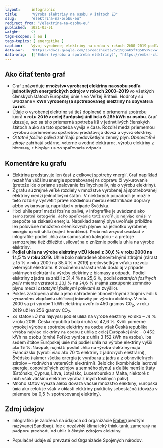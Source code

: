 ```yaml
---
layout:     infographic
title:      "Výroba elektriny na osobu v štátoch EÚ"
slug:       "elektrina-na-osobu-eu"
redirect_from: "/elektrina-na-osobu-eu"
published:  2021-03-01
weight:     93
tags-scopes: [ eu ]
tags-topics: [ energetika ]
caption:    Vývoj vyrobenej elektriny na osobu v rokoch 2000–2019 podľa jednotlivých energetických zdrojov a porovnanie so spotrebou pre členské štáty Európskej únie a Veľkú Britániu. Hodnoty sú uvádzané v kWh na osobu za rok.
data-our:   "https://docs.google.com/spreadsheets/d/1SQSnRSfTQ5HVxVJvwj4igfl22hyblYVjDo_INceKy4I"
data-orig:  [["Ember (výroba a spotreba elektriny)", "https://ember-climate.org/project/data-global-electricity-review/"], ["OSN (populace)", "https://population.un.org/wpp/Download/Files/1_Indicators%20(Standard)/EXCEL_FILES/1_Population/WPP2019_POP_F01_1_TOTAL_POPULATION_BOTH_SEXES.xlsx"]]
---
```


## Ako čítať tento graf

* Graf znázorňuje **množstvo vyrobenej elektriny na osobu podľa jednotlivých energetických zdrojov v rokoch 2000–2019** vo všetkých členských štátoch Európskej únie a vo Veľkej Británii. Hodnoty sú uvádzané v **<glossary id="w">kWh</glossary> vyrobenej (a spotrebovanej) elektriny na obyvateľa za rok**.
* Údaje o vyrobenej elektrine sú tiež doplnené o priemernú spotrebu, ktorá **v roku 2019 v celej Európskej únii bola 6 259 kWh na osobu**. Graf ukazuje, ako sa táto priemerná spotreba líši v jednotlivých členských štátoch a ako sa táto spotreba vyvíja v čase. Rozdiel medzi priemernou výrobou a priemernou spotrebou predstavujú dovoz a vývoz elektriny.
* *Ostatné fosílne palivá* zahŕňajú predovšetkým zemný plyn. *Obnoviteľné zdroje* zahŕňajú solárne, veterné a vodné elektrárne, výrobu elektriny z biomasy, z bioplynu a zo spaľovania odpadu.
<!-- * Podobné porovnanie výroby elektriny na osobu podľa jednotlivých energetických zdrojov pre celý svet a hlavné regióny ponúka infografika [Výroba elektriny na osobu vo svetových regiónoch](/infografiky/elektrina-na-osobu-svet). -->

## Komentáre ku grafu

* Elektrina predstavuje len časť z celkovej spotreby energií. Graf napríklad nezahŕňa väčšinu energie spotrebovanej na dopravu či vykurovanie (pretože ide o priame spaľovanie fosílnych palív, nie o výrobu elektriny).
* Z grafu sú zrejmé veľké rozdiely v množstve vyrobenej aj spotrebovanej elektriny medzi jednotlivými štátmi. V niektorých prípadoch je možné tieto rozdiely vysvetliť práve rozdielnou mierou elektrifikácie dopravy alebo vykurovania, napríklad v prípade Švédska.
* Hoci uhlie patrí medzi fosílne palivá, v infografike je uvádzané ako samostatná kategória. Jeho spaľovanie totiž uvoľňuje najviac emisií v prepočte na získanú energiu. Napríklad zemný plyn uvoľňuje približne len polovičné množstvo skleníkových plynov na jednotku vyrobenej energie oproti uhliu (najmä hnedému). Preto má zmysel uvádzať v infografike podiel uhlia ako samostatnú kategóriu – a preto je samozrejme tiež dôležité usilovať sa o zníženie podielu uhlia na výrobe elektriny.
* **Podiel uhlia na výrobe elektriny v EÚ klesol z 30,6 % v roku 2000 na 14,5 % v roku 2019.** Uhlie bolo nahradené obnoviteľnými zdrojmi (nárast z 15 % v roku 2000 na 35,4 % v 2019) predovšetkým vďaka rozvoju veterných elektrární. K značnému nárastu však došlo aj v prípade solárnych elektrární a výroby elektriny z biomasy a odpadu. Podiel elektriny z jadra sa znížil z 31,4 % na 25,6 %, podiel *ostatných fosílnych palív* mierne vzrástol z 23,1 % na 24,6 % (najmä zastúpenie zemného plynu medzi *ostatnými fosílnymi palivami* sa zvýšilo).
* Pokles zastúpenia uhlia a jeho nahradenie obnoviteľnými zdrojmi viedli k výraznému zlepšeniu uhlíkovej intenzity pri výrobe elektriny. V roku 2000 sa pri výrobe 1 kWh elektriny uvoľnilo 450 gramov CO<sub>2</sub>, v roku 2019 už len 256 gramov CO<sub>2</sub>.
* Zo štátov EÚ má najvyšší podiel uhlia na výrobe elektriny Poľsko – 74 % v roku 2019. Česká republika bola druhá so 42,6 %. Kvôli pomerne vysokej výrobe a spotrebe elektriny na osobu však Česká republika vyrába najviac elektriny na osobu z uhlia z celej Európskej únie – 3 452 kWh na osobu (druhé Poľsko vyrába z uhlia 3 152 kWh na osobu). Iba sedem štátov Európskej únie má podiel uhlia na výrobe elektriny vyšší ako 15 %. Naopak, najnižší podiel uhlia na výrobe elektriny majú Francúzsko (vyrobí viac ako 70 % elektriny z jadrových elektrární), Švédsko (takmer všetka energia je vyrábaná z jadra a z obnoviteľných zdrojov – vodných a veterných elektrární), Belgicko (kombinácia jadrovej energie, obnoviteľných zdrojov a zemného plynu) a ďalšie menšie štáty (Estónsko, Cyprus, Litva, Lotyšsko, Luxembursko a Malta, niektoré z nich však väčšinu elektriny vyrába z iných fosílnych palív).
* Mnoho štátov vyváža alebo dováža väčšie množstvo elektriny, Európska únia ako celok je však v oblasti elektriny prakticky sebestačná (dováža v priemere iba 0,5 % spotrebovanej elektriny).

## Zdroj údajov

* Infografika je založená na údajoch od organizácie [Ember](https://ember-climate.org/)(predtým nazývanej Sandbag). Ide o nezávislý klimatický think-tank, zameraný na podporu prechodu od uhlia k čistým zdrojom elektriny.
<!-- * Jednou z hlavných činností think-tanku Ember je publikovanie správ o výrobe elektriny v Európskej únii, v roku 2020 publikoval tiež správu o globálnej výrobe elektriny, ktorej zhrnutie nájdete [v sekcii Štúdie](/studie/2020-globalna-sprava-o-elektrine). -->
* Populačné údaje sú prevzaté od Organizácie Spojených národov.

